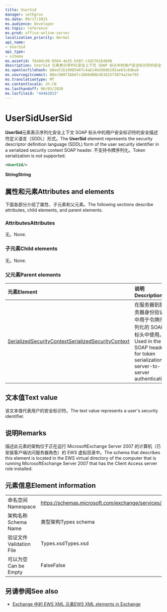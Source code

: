 ```yaml
---
title: UserSid
manager: sethgros
ms.date: 09/17/2015
ms.audience: Developer
ms.topic: reference
ms.prod: office-online-server
localization_priority: Normal
api_name:
- UserSid
api_type:
- schema
ms.assetid: f8a0dcd9-8564-4e35-b307-c5d2761b48d8
description: UserSid 元素表示序列化安全上下文 SOAP 标头中的用户安全标识符的安全描述符定义语言（SDDL）形式。 不支持令牌序列化。
ms.openlocfilehash: b8ee51b1998546fc4ab14bd3666192ae63c8dba8
ms.sourcegitcommit: 88ec988f2bb67c1866d06b361615f3674a24e795
ms.translationtype: MT
ms.contentlocale: zh-CN
ms.lasthandoff: 06/03/2020
ms.locfileid: "44462015"
---
```

# <a name="usersid"></a><span data-ttu-id="d5d2c-104">UserSid</span><span class="sxs-lookup"><span data-stu-id="d5d2c-104">UserSid</span></span>

<span data-ttu-id="d5d2c-105">**UserSid**元素表示序列化安全上下文 SOAP 标头中的用户安全标识符的安全描述符定义语言（SDDL）形式。</span><span class="sxs-lookup"><span data-stu-id="d5d2c-105">The **UserSid** element represents the security descriptor definition language (SDDL) form of the user security identifier in a serialized security context SOAP header.</span></span> <span data-ttu-id="d5d2c-106">不支持令牌序列化。</span><span class="sxs-lookup"><span data-stu-id="d5d2c-106">Token serialization is not supported.</span></span> 
  
```xml
<UserSid/>
```

 <span data-ttu-id="d5d2c-107">**String**</span><span class="sxs-lookup"><span data-stu-id="d5d2c-107">**String**</span></span>
## <a name="attributes-and-elements"></a><span data-ttu-id="d5d2c-108">属性和元素</span><span class="sxs-lookup"><span data-stu-id="d5d2c-108">Attributes and elements</span></span>

<span data-ttu-id="d5d2c-109">下面各部分介绍了属性、子元素和父元素。</span><span class="sxs-lookup"><span data-stu-id="d5d2c-109">The following sections describe attributes, child elements, and parent elements.</span></span>
  
### <a name="attributes"></a><span data-ttu-id="d5d2c-110">Attributes</span><span class="sxs-lookup"><span data-stu-id="d5d2c-110">Attributes</span></span>

<span data-ttu-id="d5d2c-111">无。</span><span class="sxs-lookup"><span data-stu-id="d5d2c-111">None.</span></span>
  
### <a name="child-elements"></a><span data-ttu-id="d5d2c-112">子元素</span><span class="sxs-lookup"><span data-stu-id="d5d2c-112">Child elements</span></span>

<span data-ttu-id="d5d2c-113">无。</span><span class="sxs-lookup"><span data-stu-id="d5d2c-113">None.</span></span>
  
### <a name="parent-elements"></a><span data-ttu-id="d5d2c-114">父元素</span><span class="sxs-lookup"><span data-stu-id="d5d2c-114">Parent elements</span></span>

|<span data-ttu-id="d5d2c-115">**元素**</span><span class="sxs-lookup"><span data-stu-id="d5d2c-115">**Element**</span></span>|<span data-ttu-id="d5d2c-116">**说明**</span><span class="sxs-lookup"><span data-stu-id="d5d2c-116">**Description**</span></span>|
|:-----|:-----|
|[<span data-ttu-id="d5d2c-117">SerializedSecurityContext</span><span class="sxs-lookup"><span data-stu-id="d5d2c-117">SerializedSecurityContext</span></span>](serializedsecuritycontext.md) <br/> |<span data-ttu-id="d5d2c-118">在服务器到服务器身份验证中用于令牌序列化的 SOAP 标头中使用。</span><span class="sxs-lookup"><span data-stu-id="d5d2c-118">Used in the SOAP header for token serialization in server-to-server authentication.</span></span>  <br/> |
   
## <a name="text-value"></a><span data-ttu-id="d5d2c-119">文本值</span><span class="sxs-lookup"><span data-stu-id="d5d2c-119">Text value</span></span>

<span data-ttu-id="d5d2c-120">该文本值代表用户的安全标识符。</span><span class="sxs-lookup"><span data-stu-id="d5d2c-120">The text value represents a user's security identifier.</span></span>
  
## <a name="remarks"></a><span data-ttu-id="d5d2c-121">说明</span><span class="sxs-lookup"><span data-stu-id="d5d2c-121">Remarks</span></span>

<span data-ttu-id="d5d2c-122">描述此元素的架构位于正在运行 MicrosoftExchange Server 2007 的计算机（已安装客户端访问服务器角色）的 EWS 虚拟目录中。</span><span class="sxs-lookup"><span data-stu-id="d5d2c-122">The schema that describes this element is located in the EWS virtual directory of the computer that is running MicrosoftExchange Server 2007 that has the Client Access server role installed.</span></span>
  
## <a name="element-information"></a><span data-ttu-id="d5d2c-123">元素信息</span><span class="sxs-lookup"><span data-stu-id="d5d2c-123">Element information</span></span>

|||
|:-----|:-----|
|<span data-ttu-id="d5d2c-124">命名空间</span><span class="sxs-lookup"><span data-stu-id="d5d2c-124">Namespace</span></span>  <br/> |https://schemas.microsoft.com/exchange/services/2006/types  <br/> |
|<span data-ttu-id="d5d2c-125">架构名称</span><span class="sxs-lookup"><span data-stu-id="d5d2c-125">Schema Name</span></span>  <br/> |<span data-ttu-id="d5d2c-126">类型架构</span><span class="sxs-lookup"><span data-stu-id="d5d2c-126">Types schema</span></span>  <br/> |
|<span data-ttu-id="d5d2c-127">验证文件</span><span class="sxs-lookup"><span data-stu-id="d5d2c-127">Validation File</span></span>  <br/> |<span data-ttu-id="d5d2c-128">Types.xsd</span><span class="sxs-lookup"><span data-stu-id="d5d2c-128">Types.xsd</span></span>  <br/> |
|<span data-ttu-id="d5d2c-129">可以为空</span><span class="sxs-lookup"><span data-stu-id="d5d2c-129">Can be Empty</span></span>  <br/> |<span data-ttu-id="d5d2c-130">False</span><span class="sxs-lookup"><span data-stu-id="d5d2c-130">False</span></span>  <br/> |
   
## <a name="see-also"></a><span data-ttu-id="d5d2c-131">另请参阅</span><span class="sxs-lookup"><span data-stu-id="d5d2c-131">See also</span></span>



- [<span data-ttu-id="d5d2c-132">Exchange 中的 EWS XML 元素</span><span class="sxs-lookup"><span data-stu-id="d5d2c-132">EWS XML elements in Exchange</span></span>](ews-xml-elements-in-exchange.md)

